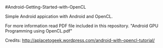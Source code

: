#Android-Getting-Started-with-OpenCL

Simple Android appication with Android and OpenCL.

For more information read PDF file included in this repository. "Android GPU Programming using OpenCL.pdf"

Credits: http://aplacetogeek.wordpress.com/android-with-opencl-tutorial/
